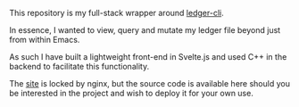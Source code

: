 This repository is my full-stack wrapper around [ledger-cli](https://ledger-cli.org/).

In essence, I wanted to view, query and mutate my ledger file beyond just from within Emacs.

As such I have built a lightweight front-end in Svelte.js and used C++ in the backend to facilitate this functionality.

The [site](https://ledger.abaj.ai) is locked by nginx, but the source code is available here should you be interested in the project and wish to deploy it for your own use.